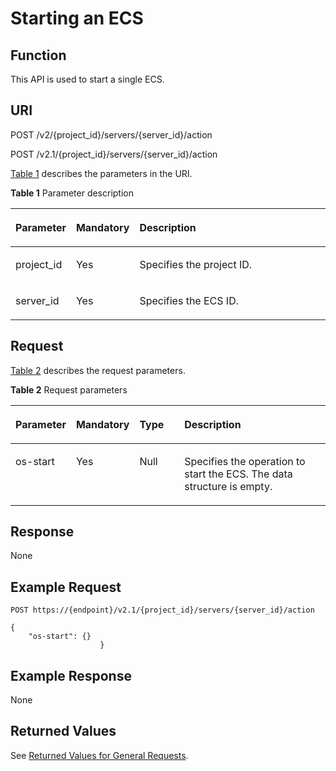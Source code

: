 # Starting an ECS<a name="EN-US_TOPIC_0020212648"></a>

## Function<a name="section5894231"></a>

This API is used to start a single ECS.

## URI<a name="section53048087"></a>

POST /v2/\{project\_id\}/servers/\{server\_id\}/action

POST /v2.1/\{project\_id\}/servers/\{server\_id\}/action

[Table 1](#table48630964)  describes the parameters in the URI.

**Table  1**  Parameter description

<a name="table48630964"></a>
<table><thead align="left"><tr id="row59481773"><th class="cellrowborder" valign="top" width="16.98%" id="mcps1.2.4.1.1"><p id="p5187119"><a name="p5187119"></a><a name="p5187119"></a>Parameter</p>
</th>
<th class="cellrowborder" valign="top" width="17.169999999999998%" id="mcps1.2.4.1.2"><p id="p17503500"><a name="p17503500"></a><a name="p17503500"></a>Mandatory</p>
</th>
<th class="cellrowborder" valign="top" width="65.85%" id="mcps1.2.4.1.3"><p id="p8497414"><a name="p8497414"></a><a name="p8497414"></a>Description</p>
</th>
</tr>
</thead>
<tbody><tr id="row2533231"><td class="cellrowborder" valign="top" width="16.98%" headers="mcps1.2.4.1.1 "><p id="p3865173"><a name="p3865173"></a><a name="p3865173"></a>project_id</p>
</td>
<td class="cellrowborder" valign="top" width="17.169999999999998%" headers="mcps1.2.4.1.2 "><p id="p44643603"><a name="p44643603"></a><a name="p44643603"></a>Yes</p>
</td>
<td class="cellrowborder" valign="top" width="65.85%" headers="mcps1.2.4.1.3 "><p id="p37593705"><a name="p37593705"></a><a name="p37593705"></a>Specifies the project ID.</p>
</td>
</tr>
<tr id="row64497130"><td class="cellrowborder" valign="top" width="16.98%" headers="mcps1.2.4.1.1 "><p id="p56885004"><a name="p56885004"></a><a name="p56885004"></a>server_id</p>
</td>
<td class="cellrowborder" valign="top" width="17.169999999999998%" headers="mcps1.2.4.1.2 "><p id="p44282627"><a name="p44282627"></a><a name="p44282627"></a>Yes</p>
</td>
<td class="cellrowborder" valign="top" width="65.85%" headers="mcps1.2.4.1.3 "><p id="p30123063"><a name="p30123063"></a><a name="p30123063"></a>Specifies the ECS ID.</p>
</td>
</tr>
</tbody>
</table>

## Request<a name="section7670737"></a>

[Table 2](#table48180537)  describes the request parameters.

**Table  2**  Request parameters

<a name="table48180537"></a>
<table><thead align="left"><tr id="row15499871"><th class="cellrowborder" valign="top" width="16.91%" id="mcps1.2.5.1.1"><p id="p47530006"><a name="p47530006"></a><a name="p47530006"></a>Parameter</p>
</th>
<th class="cellrowborder" valign="top" width="17.29%" id="mcps1.2.5.1.2"><p id="p24725298"><a name="p24725298"></a><a name="p24725298"></a>Mandatory</p>
</th>
<th class="cellrowborder" valign="top" width="14.860000000000001%" id="mcps1.2.5.1.3"><p id="p56592155"><a name="p56592155"></a><a name="p56592155"></a>Type</p>
</th>
<th class="cellrowborder" valign="top" width="50.94%" id="mcps1.2.5.1.4"><p id="p20561848"><a name="p20561848"></a><a name="p20561848"></a>Description</p>
</th>
</tr>
</thead>
<tbody><tr id="row54897010"><td class="cellrowborder" valign="top" width="16.91%" headers="mcps1.2.5.1.1 "><p id="p17472816"><a name="p17472816"></a><a name="p17472816"></a>os-start</p>
</td>
<td class="cellrowborder" valign="top" width="17.29%" headers="mcps1.2.5.1.2 "><p id="p6011995"><a name="p6011995"></a><a name="p6011995"></a>Yes</p>
</td>
<td class="cellrowborder" valign="top" width="14.860000000000001%" headers="mcps1.2.5.1.3 "><p id="p17209562"><a name="p17209562"></a><a name="p17209562"></a>Null</p>
</td>
<td class="cellrowborder" valign="top" width="50.94%" headers="mcps1.2.5.1.4 "><p id="p63522246"><a name="p63522246"></a><a name="p63522246"></a>Specifies the operation to start the ECS. The data structure is empty.</p>
</td>
</tr>
</tbody>
</table>

## Response<a name="section1927776"></a>

None

## Example Request<a name="section050015816355"></a>

```
POST https://{endpoint}/v2.1/{project_id}/servers/{server_id}/action
```

```
{
    "os-start": {}
                    }
```

## Example Response<a name="section74690516211"></a>

None

## Returned Values<a name="section17349988"></a>

See  [Returned Values for General Requests](returned-values-for-general-requests.md).

